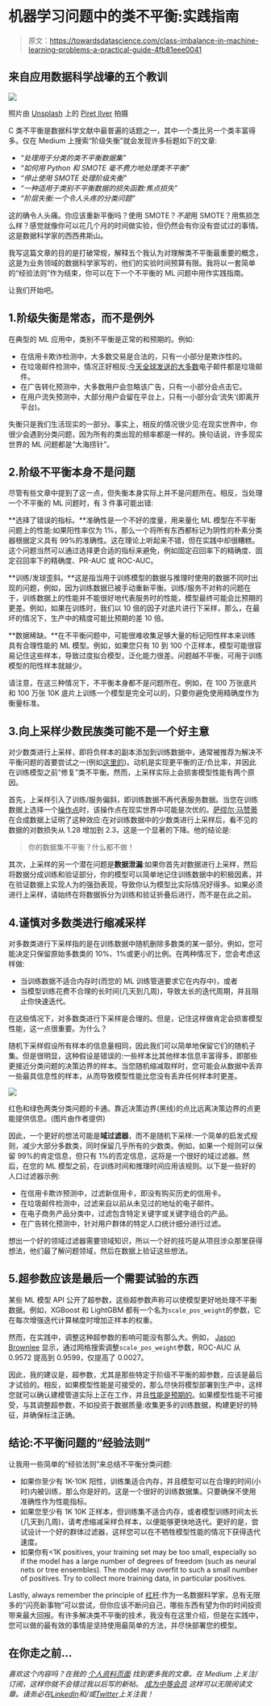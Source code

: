 # 机器学习问题中的类不平衡:实践指南

> 原文：<https://towardsdatascience.com/class-imbalance-in-machine-learning-problems-a-practical-guide-4fb81eee0041>

## 来自应用数据科学战壕的五个教训

![](img/e514991de2fe5691ca61b09e14dce62a.png)

照片由 [Unsplash](https://unsplash.com?utm_source=medium&utm_medium=referral) 上的 [Piret Ilver](https://unsplash.com/@saltsup?utm_source=medium&utm_medium=referral) 拍摄

C 类不平衡是数据科学文献中最普遍的话题之一，其中一个类比另一个类丰富得多。仅在 Medium 上搜索“阶级失衡”就会发现许多标题如下的文章:

*   *“处理用于分类的类不平衡数据集”*
*   *“如何用 Python 和 SMOTE 毫不费力地处理类不平衡”*
*   *“停止使用 SMOTE 处理阶级失衡”*
*   *“一种适用于类别不平衡数据的损失函数:焦点损失”*
*   *“阶层失衡:一个令人头疼的分类问题”*

这的确令人头痛。你应该重新平衡吗？使用 SMOTE？*不是*用 SMOTE？用焦损怎么样？感觉就像你可以花几个月的时间做实验，但仍然会有你没有尝试过的事情。这是数据科学家的西西弗斯山。

我写这篇文章的目的是打破常规，解释五个我认为对理解类不平衡最重要的概念，这是为业务领域的数据科学家写的，他们的实验时间预算有限。我将以一套简单的“经验法则”作为结束，你可以在下一个不平衡的 ML 问题中用作实践指南。

让我们开始吧。

## 1.阶级失衡是常态，而不是例外

在典型的 ML 应用中，类别不平衡是正常的和预期的。例如:

*   在信用卡欺诈检测中，大多数交易是合法的，只有一小部分是欺诈性的。
*   在垃圾邮件检测中，情况正好相反:[今天全球发送的大多数](https://dataprot.net/statistics/spam-statistics/)电子邮件都是垃圾邮件。
*   在广告转化预测中，大多数用户会忽略该广告，只有一小部分会点击它。
*   在用户流失预测中，大部分用户会留在平台上，只有一小部分会‘流失’(即离开平台)。

失衡只是我们生活现实的一部分。事实上，相反的情况很少见:在现实世界中，你很少会遇到分类问题，因为所有的类出现的频率都是一样的。换句话说，许多现实世界的 ML 问题都是“大海捞针”。

## 2.阶级不平衡本身不是问题

尽管有些文章中提到了这一点，但失衡本身实际上并不是问题所在。相反，当处理一个不平衡的 ML 问题时，有 3 件事可能出错:

**选择了错误的指标。**准确性是一个不好的度量，用来量化 ML 模型在不平衡问题上的性能:如果阳性率仅为 1%，那么一个将所有东西都标记为阴性的朴素分类器根据定义具有 99%的准确性。这在理论上听起来不错，但在实践中却很糟糕。这个问题当然可以通过选择更合适的指标来避免，例如固定召回率下的精确度、固定召回率下的精确度、PR-AUC 或 ROC-AUC。

**训练/发球歪斜。**这是指当用于训练模型的数据与推理时使用的数据不同时出现的问题，例如，因为训练数据已被手动重新平衡。训练/服务不对称的问题在于，训练数据上的性能并不能很好地代表服务时的性能，模型最终可能会比预期的更差。例如，如果在训练时，我们以 10 倍的因子对底片进行下采样，那么，在最坏的情况下，生产中的精度可能比预期的差 10 倍。

**数据稀缺。**在不平衡问题中，可能很难收集足够大量的标记阳性样本来训练具有合理性能的 ML 模型。例如，如果您只有 10 到 100 个正样本，模型可能很容易记住这些样本，导致过度拟合模型，泛化能力很差。问题越不平衡，可用于训练模型的阳性样本就越少。

请注意，在这三种情况下，不平衡本身都不是问题所在。例如，在 100 万张底片和 100 万张 10K 底片上训练一个模型是完全可以的，只要你避免使用精确度作为衡量标准。

## 3.向上采样少数民族类可能不是一个好主意

对少数类进行上采样，即将负样本的副本添加到训练数据中，通常被推荐为解决不平衡问题的首要尝试之一(例如[这里的](https://machinelearningmastery.com/tactics-to-combat-imbalanced-classes-in-your-machine-learning-dataset/))。动机是实现更平衡的正/负比率，并因此在训练模型之前“修复”类不平衡。然而，上采样实际上会损害模型性能有两个原因。

首先，上采样引入了训练/服务偏斜，即训练数据不再代表服务数据。当您在训练数据上选择一个[操作点](https://medium.com/towards-data-science/deploying-your-machine-learning-model-is-just-the-beginning-b4851e665b11)时，该操作点在现实世界中可能是次优的。[萨缪尔·马赞蒂](/your-dataset-is-imbalanced-do-nothing-abf6a0049813)在合成数据上证明了这种效应:在对训练数据中的少数类进行上采样后，看不见的数据的对数损失从 1.28 增加到 2.3，这是一个显著的下降。他的结论是:

> 你的数据集不平衡？什么都不做！

其次，上采样的另一个潜在问题是**数据泄漏**:如果你首先对数据进行上采样，然后将数据分成训练和验证部分，你的模型可以简单地记住训练数据中的积极因素，并在验证数据上实现人为的强劲表现，导致你认为模型比实际情况好得多。如果必须进行上采样，请始终在将数据拆分为训练和验证折叠后进行，而不是在此之前。

## 4.谨慎对多数类进行缩减采样

对多数类进行下采样指的是在训练数据中随机删除多数类的某一部分。例如，您可能决定只保留原始多数类的 10%、1%或更小的比例。在两种情况下，您会考虑这样做:

*   当训练数据不适合内存时(而您的 ML 训练管道要求它在内存中)，或者
*   当模型训练花费不合理的长时间(几天到几周)，导致太长的迭代周期，并且阻止你快速迭代。

在这些情况下，对多数类进行下采样是合理的。但是，记住这样做肯定会损害模型性能，这一点很重要。为什么？

随机下采样假设所有样本的信息量相同，因此我们可以简单地保留它们的随机子集。但是很明显，这种假设是错误的:一些样本比其他样本信息丰富得多，即那些更接近分类问题的决策边界的样本。当您随机缩减取样时，您可能会从数据中丢弃一些最具信息性的样本，从而导致模型性能比您没有丢弃任何样本时更差。

![](img/8e601632aa432b9bbbc77c4eeaeaa994.png)

红色和绿色两类分类问题的卡通。靠近决策边界(黑线)的点比远离决策边界的点更能提供信息。(图片由作者提供)

因此，一个更好的想法可能是**域过滤器**，而不是随机下采样:一个简单的启发式规则，减少大部分多数类，同时保留几乎所有的少数类。例如，如果一个规则可以保留 99%的肯定信息，但只有 1%的否定信息，这将是一个很好的域过滤器。然后，在您的 ML 模型之前，在训练时间和推理时间应用该规则。以下是一些好的人口过滤器示例:

*   在信用卡欺诈预测中，过滤新信用卡，即没有购买历史的信用卡。
*   在垃圾邮件检测中，过滤来自以前从未见过的地址的电子邮件。
*   在电子商务产品分类中，过滤包含特定关键字或关键字组合的产品。
*   在广告转化预测中，针对用户群体的特定人口统计细分进行过滤。

想出一个好的领域过滤器需要领域知识，所以一个好的技巧是从项目涉众那里获得想法，他们最了解问题领域，然后在数据上验证这些想法。

## 5.超参数应该是最后一个需要试验的东西

某些 ML 模型 API 公开了超参数，这些超参数声称可以使模型更好地处理不平衡数据。例如，XGBoost 和 LightGBM 都有一个名为`scale_pos_weight`的参数，它在每次增强迭代计算梯度时增加正样本的权重。

然而，在实践中，调整这种超参数的影响可能没有那么大。例如， [Jason Brownlee](https://machinelearningmastery.com/xgboost-for-imbalanced-classification/) 显示，通过网格搜索调整`scale_pos_weight`参数，ROC-AUC 从 0.9572 提高到 0.9599，仅提高了 0.0027。

因此，我的建议是，超参数，尤其是那些特定于阶级不平衡的超参数，应该是最后才试验的。相反，如果模型性能是可接受的，那么尽快将模型部署到生产中，这样您就可以确认建模管道实际上正在工作，并且[性能是预期的](https://medium.com/towards-data-science/is-my-model-really-better-560e729f81d2)。如果模型性能不可接受，与其调整超参数，不如投资于数据质量:收集更多的训练数据，构建更好的特征，并确保标注正确。

## 结论:不平衡问题的“经验法则”

让我用一些简单的“经验法则”来总结不平衡分类问题:

*   如果你至少有 1K-10K 阳性，训练集适合内存，并且模型可以在合理的时间(小时)内被训练，那么你是好的。这是一个很好的训练数据集。只要确保不使用准确性作为性能指标。
*   如果您至少有 1K 10K 正样本，但训练集不适合内存，或者模型训练时间太长(几天到几周)，请考虑缩减采样负样本，以便能够更快地迭代。更好的是，尝试设计一个好的群体过滤器，这样您可以在不牺牲模型性能的情况下获得迭代速度。
*   如果你有<1K positives, your training set may be too small, especially so if the model has a large number of degrees of freedom (such as neural nets or tree ensembles). The model may overfit to such a small number of positives. Try to collect more training data, in particular positives.

Lastly, always remember the principle of [杠杆](https://medium.com/towards-data-science/the-most-effective-creatives-maximize-leverage-not-hours-worked-20ed0070fdd7):作为一名数据科学家，总有无限多的“闪亮新事物”可以尝试，但你应该不断问自己，哪些东西有望为你的时间投资带来最大回报。有许多解决类不平衡的技术，我没有在这里介绍，但是在实践中，您可以做的最有效的事情是坚持使用最简单的方法，并尽快部署您的模型。

## 在你走之前…

*喜欢这个内容吗？在我的* [*个人资料页面*](/@samuel.flender) *找到更多我的文章。在 Medium 上关注/订阅，这样你就不会错过我以后写的新帖。* [*成为中等会员*](/@samuel.flender/membership) *这样可以无限阅读文章。请务必在*[*LinkedIn*](https://www.linkedin.com/in/sflender/)*和/或*[*Twitter*](https://twitter.com/samflender)*上关注我！*